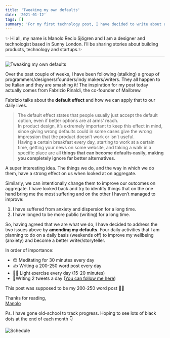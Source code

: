 ```yaml
---
title: 'Tweaking my own defaults'
date: '2021-01-12'
tags: []
summary: 'For my first technology post, I have decided to write about a book about philosophy. Hang in there with me. I am reading Zen and the Art of Motorcycle Maintenance by the great Robert M. Pirsig.'
---
```


✨ Hi all, my name is Manolo Recio Sjögren and I am a designer and technologist based in Sunny London. I’ll be sharing stories about building products, technology and startups.✨

---

![Tweaking my own defaults](/static/images/tweaks.png)

Over the past couple of weeks, I have been following (stalking) a group of programmers/designers/founders/indy makers/writers. They all happen to be Italian and they are smashing it! The inspiration for my post today actually comes from Fabrizio Rinaldi, the co-founder of Mailbrew.

Fabrizio talks about the **default effect** and how we can apply that to our daily lives.

> The default effect states that people usually just accept the default option, even if better options are at arms’ reach.  
> In product design, it’s extremely important to keep this effect in mind, since giving wrong defaults could in some cases give the wrong impression that the product doesn’t work or isn’t useful.  
> Having a certain breakfast every day, starting to work at a certain time, getting your news on some website, and taking a walk in a specific place are all **things that can become defaults easily, making you completely ignore far better alternatives.**

A super interesting idea. The things we do, and the way in which we do them, have a strong effect on us when looked at on aggregate.

Similarly, we can intentionally change them to improve our outcomes on aggregate. I have looked back and try to identify things that on the one hand bring me the most suffering and on the other I haven’t managed to improve:

1. I have suffered from anxiety and dispersion for a long time.
2. I have longed to be more public (writing) for a long time.

So, having agreed that we are what we do, I have decided to address the two issues above by **amending my defaults.** Four daily activities that I am planning to do on a daily basis (weekends off) to improve my wellbeing (anxiety) and become a better writer/storyteller.

In order of importance:

- 😌 Meditating for 30 minutes every day
- ✍️ Writing a 200-250 word post every day
- 🏋️‍♂️ Light exercise every day (15-20 minutes)
- 🐣Writing 2 tweets a day ([You can follow me here](https://twitter.com/recio_sjogren))

This post was supposed to be my 200-250 word post 🤷‍♂️

Thanks for reading,  
[Manolo](https://twitter.com/recio_sjogren)

Ps. I have gone old-school to track progress. Hoping to see lots of black dots at the end of each month 👇

![Schedule](/static/images/schedule.jpeg)
